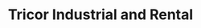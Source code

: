---
title: "Tricor Industrial and Rental"
url: /belmont/tricor-industrial-and-rental/
shop: doityourself
---
